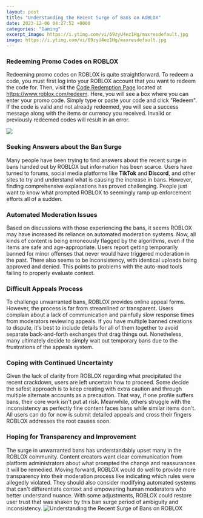 ```yaml
---
layout: post
title: "Understanding the Recent Surge of Bans on ROBLOX"
date: 2023-12-06 04:27:52 +0000
categories: "Gaming"
excerpt_image: https://i.ytimg.com/vi/69zyU4ez1Hg/maxresdefault.jpg
image: https://i.ytimg.com/vi/69zyU4ez1Hg/maxresdefault.jpg
---
```


### Redeeming Promo Codes on ROBLOX
Redeeming promo codes on ROBLOX is quite straightforward. To redeem a code, you must first log into your ROBLOX account that you want to redeem the code for. Then, visit the [Code Redemption Page](https://store.fi.io.vn/work-hard-so-my-st-bernard-live-a-better-dog-lover-2) located at https://www.roblox.com/redeem. Here, you will see a box where you can enter your promo code. Simply type or paste your code and click "Redeem". If the code is valid and not already redeemed, you will see a success message along with the items or currency you received. Invalid or previously redeemed codes will result in an error.

![](https://i.ytimg.com/vi/LfHmeGqsZfc/maxresdefault.jpg)
### Seeking Answers about the Ban Surge 
Many people have been trying to find answers about the recent surge in bans handed out by ROBLOX but information has been scarce. Users have turned to forums, social media platforms like **TikTok** and **Discord**, and other sites to try and understand what is causing the increase in bans. However, finding comprehensive explanations has proved challenging. People just want to know what prompted ROBLOX to seemingly ramp up enforcement efforts all of a sudden.
### Automated Moderation Issues
Based on discussions with those experiencing the bans, it seems ROBLOX may have increased its reliance on automated moderation systems. Now, all kinds of content is being erroneously flagged by the algorithms, even if the items are safe and age-appropriate. Users report getting temporarily banned for minor offenses that never would have triggered moderation in the past. There also seems to be inconsistency, with identical uploads being approved and denied. This points to problems with the auto-mod tools failing to properly evaluate context.
### Difficult Appeals Process 
To challenge unwarranted bans, ROBLOX provides online appeal forms. However, the process is far from streamlined or transparent. Users complain about a lack of communication and painfully slow response times from moderators reviewing appeals. If you have multiple banned creations to dispute, it's best to include details for all of them together to avoid separate back-and-forth exchanges that drag things out. Nonetheless, many ultimately decide to simply wait out temporary bans due to the frustrations of the appeals system.
### Coping with Continued Uncertainty  
Given the lack of clarity from ROBLOX regarding what precipitated the recent crackdown, users are left uncertain how to proceed. Some decide the safest approach is to keep creating with extra caution and through multiple alternate accounts as a precaution. That way, if one profile suffers bans, their core work isn't put at risk. Meanwhile, others struggle with the inconsistency as perfectly fine content faces bans while similar items don't. All users can do for now is submit detailed appeals and cross their fingers ROBLOX addresses the root causes soon.
### Hoping for Transparency and Improvement
The surge in unwarranted bans has understandably upset many in the ROBLOX community. Content creators want clear communication from platform administrators about what prompted the change and reassurances it will be remedied. Moving forward, ROBLOX would do well to provide more transparency into their moderation process like indicating which rules were allegedly violated. They should also consider modifying automated systems that can't differentiate context and empowering human moderators who better understand nuance. With some adjustments, ROBLOX could restore user trust that was shaken by this ban surge period of ambiguity and inconsistency.
![Understanding the Recent Surge of Bans on ROBLOX](https://i.ytimg.com/vi/69zyU4ez1Hg/maxresdefault.jpg)